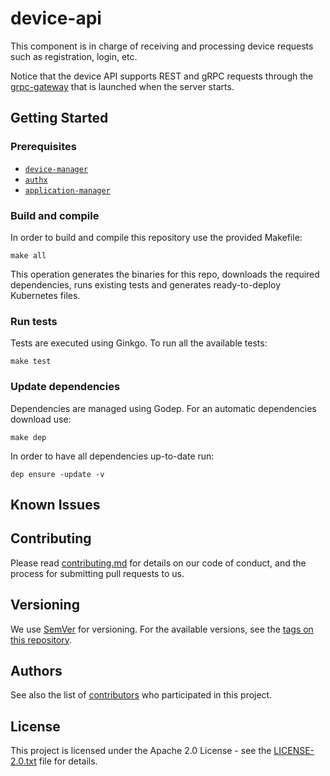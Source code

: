# device-api

This component is in charge of receiving and processing device requests such as registration, login, etc.

Notice that the device API supports REST and gRPC requests through the [grpc-gateway](https://github.com/grpc-ecosystem/grpc-gateway) that is launched when the server starts.

## Getting Started

### Prerequisites

* [`device-manager`](https://github.com/nalej/device-manager)
* [`authx`](https://github.com/nalej/authx)
* [`application-manager`](https://github.com/nalej/application-manager)

### Build and compile

In order to build and compile this repository use the provided Makefile:

```shell script
make all
```

This operation generates the binaries for this repo, downloads the required dependencies, runs existing tests and generates ready-to-deploy Kubernetes files.

### Run tests

Tests are executed using Ginkgo. To run all the available tests:

```shell script
make test
```

### Update dependencies

Dependencies are managed using Godep. For an automatic dependencies download use:

```shell script
make dep
```

In order to have all dependencies up-to-date run:

```shell script
dep ensure -update -v
```

## Known Issues

## Contributing

Please read [contributing.md](contributing.md) for details on our code of conduct, and the process for submitting pull requests to us.

## Versioning

We use [SemVer](http://semver.org/) for versioning. For the available versions, see the [tags on this repository](https://github.com/nalej/device-api/tags). 

## Authors

See also the list of [contributors](https://github.com/nalej/device-api/contributors) who participated in this project.

## License
This project is licensed under the Apache 2.0 License - see the [LICENSE-2.0.txt](LICENSE-2.0.txt) file for details.
